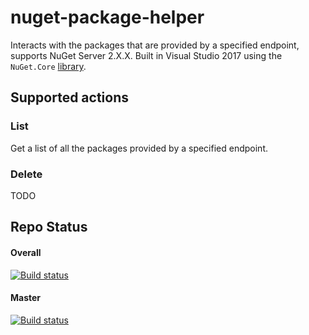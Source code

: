 # nuget-package-helper
Interacts with the packages that are provided by a specified endpoint, supports NuGet Server 2.X.X. Built in Visual Studio 2017 using the `NuGet.Core` [library](https://github.com/NuGet/NuGet2).

## Supported actions
### List
Get a list of all the packages provided by a specified endpoint.

### Delete
TODO

## Repo Status
#### Overall
[![Build status](https://ci.appveyor.com/api/projects/status/w7q53cjml7k0t003?svg=true&retina=true)](https://ci.appveyor.com/project/BeigeBadger/nuget-package-lister)

#### Master
[![Build status](https://ci.appveyor.com/api/projects/status/w7q53cjml7k0t003/branch/master?svg=true&retina=true)](https://ci.appveyor.com/project/BeigeBadger/nuget-package-lister)
